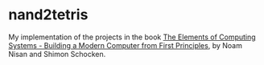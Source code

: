 # nand2tetris
My implementation of the projects in the book [The Elements of Computing Systems - Building a Modern Computer from First Principles](http://www.nand2tetris.org), by Noam Nisan and Shimon Schocken.